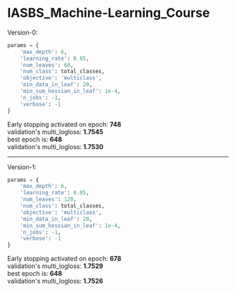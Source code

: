 # IASBS_Machine-Learning_Course

Version-0:<br>
```python
params = {
    'max_depth': 6,         
    'learning_rate': 0.05,
    'num_leaves': 60,        
    'num_class': total_classes,
    'objective': 'multiclass',
    'min_data_in_leaf': 20,
    'min_sum_hessian_in_leaf': 1e-4,
    'n_jobs': -1,
    'verbose': -1             
}
```


Early stopping activated on epoch: <b>748</b><br>
validation's multi_logloss: <b>1.7545</b><br>
best epoch is: <b>648</b><br>
validation's multi_logloss: <b>1.7530</b><br>

------------------------------------------------------------

Version-1:<br>
```python
params = {
    'max_depth': 6,         
    'learning_rate': 0.05,
    'num_leaves': 120,        
    'num_class': total_classes,
    'objective': 'multiclass',
    'min_data_in_leaf': 20,
    'min_sum_hessian_in_leaf': 1e-4,
    'n_jobs': -1,
    'verbose': -1             
}
```


Early stopping activated on epoch: <b>678</b><br>
validation's multi_logloss: <b>1.7529</b><br>
best epoch is: <b>648</b><br>
validation's multi_logloss: <b>1.7526</b><br>
